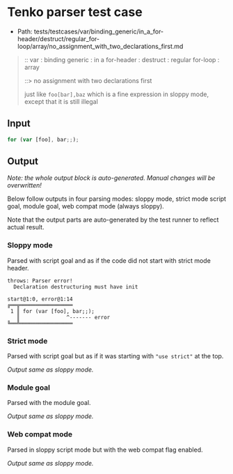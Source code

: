 # Tenko parser test case

- Path: tests/testcases/var/binding_generic/in_a_for-header/destruct/regular_for-loop/array/no_assignment_with_two_declarations_first.md

> :: var : binding generic : in a for-header : destruct : regular for-loop : array
>
> ::> no assignment with two declarations first
>
> just like `foo[bar],baz` which is a fine expression in sloppy mode, except that it is still illegal

## Input

`````js
for (var [foo], bar;;);
`````

## Output

_Note: the whole output block is auto-generated. Manual changes will be overwritten!_

Below follow outputs in four parsing modes: sloppy mode, strict mode script goal, module goal, web compat mode (always sloppy).

Note that the output parts are auto-generated by the test runner to reflect actual result.

### Sloppy mode

Parsed with script goal and as if the code did not start with strict mode header.

`````
throws: Parser error!
  Declaration destructuring must have init

start@1:0, error@1:14
╔══╦═════════════════
 1 ║ for (var [foo], bar;;);
   ║               ^------- error
╚══╩═════════════════

`````

### Strict mode

Parsed with script goal but as if it was starting with `"use strict"` at the top.

_Output same as sloppy mode._

### Module goal

Parsed with the module goal.

_Output same as sloppy mode._

### Web compat mode

Parsed in sloppy script mode but with the web compat flag enabled.

_Output same as sloppy mode._
